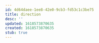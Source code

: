 ```yaml
---
id: 4d64daee-1ee8-42e0-9cb3-fd53c1c3be75
title: direction
desc: ''
updated: 1618573870635
created: 1618573870635
stub: true
---
```


